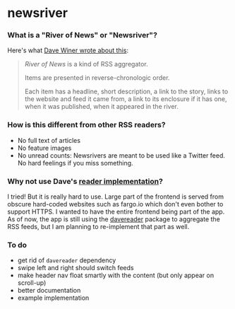 # newsriver

### What is a "River of News" or "Newsriver"?

Here's what [Dave Winer wrote about this](http://scripting.com/2014/06/02/whatIsARiverOfNewsAggregator.html):

> _River of News_ is a kind of RSS aggregator.
>
> Items are presented in reverse-chronologic order.
>
> Each item has a headline, short description, a link to the story, links to the website and feed it came from, a link to its enclosure if it has one, when it was published, when it appeared in the river.

### How is this different from other RSS readers?

* No full text of articles
* No feature images
* No unread counts: Newsrivers are meant to be used like a Twitter feed. No hard feelings if you miss something.

### Why not use Dave's [reader implementation](https://github.com/scripting/reader)?

I tried! But it is really hard to use. Large part of the frontend is served from obscure hard-coded websites such as fargo.io which don't even bother to support HTTPS. I wanted to have the entire frontend being part of the app. As of now, the app is still using the [davereader](https://www.npmjs.com/package/davereader) package to aggregate the RSS feeds, but I am planning to re-implement that part as well.

### To do

* get rid of `davereader` dependency
* swipe left and right should switch feeds
* make header nav float smartly with the content (but only appear on scroll-up)
* better documentation
* example implementation
